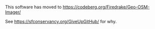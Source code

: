This software has moved to
https://codeberg.org/Firedrake/Geo-OSM-Imager/

See https://sfconservancy.org/GiveUpGitHub/ for why.
